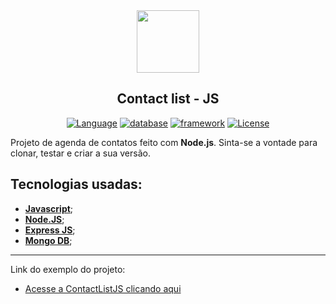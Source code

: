 <div id="header" align="center">
	<img src="https://static-00.iconduck.com/assets.00/nodejs-icon-2048x1254-fc24w6ld.png" width="100"/>
</div>
<h2 align="center">
    <b>Contact list - JS</b>
</h2>

<p align="center">
    <a href="#"><img src="https://img.shields.io/badge/language-javascript-%23f7df1e" alt="Language"></a>
    <a href="#"><img src="https://img.shields.io/badge/database-mongodb-%23001e2e" alt="database"></a>
    <a href="#"><img src="https://img.shields.io/badge/framework-expressjs-%2394c745" alt="framework"></a>
    <a href="#"><img src="https://img.shields.io/badge/license-MIT-green" alt="License"></a>
</p>

<p>
    Projeto de agenda de contatos feito com <b>Node.js</b>.
    Sinta-se a vontade para clonar, testar e criar a sua versão.
</p>

## Tecnologias usadas:
- **[Javascript](https://developer.mozilla.org/pt-BR/docs/Web/JavaScript)**;
- **[Node.JS](https://nodejs.org/pt)**;
- **[Express JS](https://expressjs.com/pt-br/)**;
- **[Mongo DB](https://www.mongodb.com/pt-br)**;

<hr>
Link do exemplo do projeto: 

- [Acesse a ContactListJS clicando aqui](#)